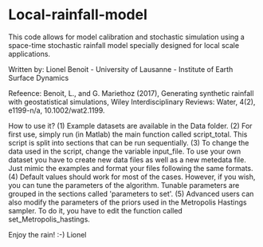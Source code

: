 # Local-rainfall-model
This code allows for model calibration and stochastic simulation using a space-time stochastic rainfall model specially designed for local scale applications.

Written by: Lionel Benoit - University of Lausanne - Institute of Earth Surface Dynamics

Refeence: Benoit, L., and G. Mariethoz (2017), Generating synthetic rainfall with geostatistical simulations, Wiley Interdisciplinary Reviews: Water, 4(2), e1199-n/a, 10.1002/wat2.1199.

How to use it?
(1) Example datasets are available in the Data folder.
(2) For first use, simply run (in Matlab) the main function called script_total. This script is split into sections that can be run  sequentially. 
(3) To change the data used in the script, change the variable input_file. To use your own dataset you have to create new data files as well as a new metedata file. Just mimic the examples and format your files following the same formats.
(4) Default values should work for most of the cases. However, if you wish, you can tune the parameters of the algorithm. Tunable parameters are grouped in the sections called 'parameters to set'.
(5) Advanced users can also modify the parameters of the priors used in the Metropolis Hastings sampler. To do it, you have to edit the function called set_Metropolis_hastings.

Enjoy the rain! :-)
Lionel

